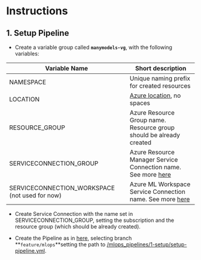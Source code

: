 # Instructions

## 1. Setup Pipeline

- Create a variable group called **``manymodels-vg``**, with the following variables:

| Variable Name               | Short description |
| --------------------------- | ----------------- |
| NAMESPACE                   | Unique naming prefix for created resources |
| LOCATION                    | [Azure location](https://azure.microsoft.com/en-us/global-infrastructure/locations/), no spaces |
| RESOURCE_GROUP              | Azure Resource Group name. Resource group should be already created |
| SERVICECONNECTION_GROUP     | Azure Resource Manager Service Connection name. See more [here](https://github.com/microsoft/MLOpsPython/blob/master/docs/getting_started.md#create-an-azure-devops-service-connection-for-the-azure-resource-manager) |
| SERVICECONNECTION_WORKSPACE (not used for now) | Azure ML Workspace Service Connection name. See more [here](https://github.com/microsoft/MLOpsPython/blob/master/docs/getting_started.md#create-an-azure-devops-service-connection-for-the-azure-ml-workspace) |

- Create Service Connection with the name set in SERVICECONNECTION_GROUP, setting the subscription and the resource group (which should be already created).

- Create the Pipeline as in [here](https://github.com/microsoft/MLOpsPython/blob/master/docs/getting_started.md#create-the-iac-pipeline), selecting branch **``feature/mlops``**setting the path to [/mlops_pipelines/1-setup/setup-pipeline.yml](1-setup/setup-pipeline.yml).
